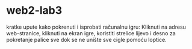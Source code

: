 # web2-lab3

kratke upute kako pokrenuti i isprobati računalnu igru:
Kliknuti na adresu web-stranice, kliknuti na ekran igre, koristiti strelice lijevo i desno za pokretanje palice sve dok se ne unište sve cigle pomoću loptice.

